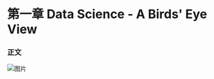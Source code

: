 
# 第一章     Data Science - A Birds' Eye View

### 正文
![图片](https://github.com/computeryanjiusheng2018/infodlt/blob/master/content/chapter01/timg.jpg)

